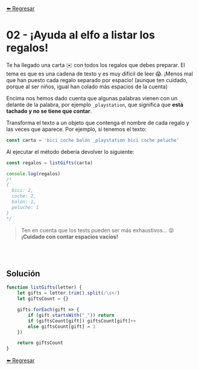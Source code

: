 [⬅️ Regresar](https://github.com/cosmoart/adventJS)

# 02 - ¡Ayuda al elfo a listar los regalos!

Te ha llegado una carta ✉️ con todos los regalos que debes preparar. El tema es que es una cadena de texto y es muy difícil de leer 😱. ¡Menos mal que han puesto cada regalo separado por espacio! (aunque ten cuidado, porque al ser niños, igual han colado más espacios de la cuenta)

Encima nos hemos dado cuenta que algunas palabras vienen con un `_` delante de la palabra, por ejemplo `_playstation`, que significa que **está tachado y no se tiene que contar**.

Transforma el texto a un objeto que contenga el nombre de cada regalo y las veces que aparece. Por ejemplo, si tenemos el texto:

```js
const carta = 'bici coche balón _playstation bici coche peluche'
```

Al ejecutar el método debería devolver lo siguiente:

```js
const regalos = listGifts(carta)

console.log(regalos)
/*
{
  bici: 2,
  coche: 2,
  balón: 1,
  peluche: 1
}
*/
```

> Ten en cuenta que los tests pueden ser más exhaustivos... 😝 **¡Cuidado con contar espacios vacíos!**

<br/>
<br/>

## Solución

```js
function listGifts(letter) {
	let gifts = letter.trim().split(/\s+/)
	let giftsCount = {}

	gifts.forEach(gift => {
		if (gift.startsWith("_")) return
		if (giftsCount[gift]) giftsCount[gift]++
		else giftsCount[gift] = 1
	})

	return giftsCount
}
```

[⬅️ Regresar](https://github.com/cosmoart/adventJS)